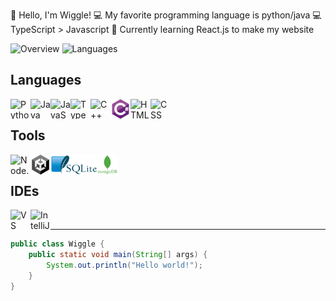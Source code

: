 👋 Hello, I'm Wiggle!
💻 My favorite programming language is python/java
💻 TypeScript > Javascript
🏫 Currently learning React.js to make my website

![Overview](https://github.com/WiggleGiggle/github-stats/blob/master/generated/overview.svg)
![Languages](https://github.com/WiggleGiggle/github-stats/blob/master/generated/languages.svg)

<h2> Languages </h2> 
<img src='./images/PythonLogo.png'     alt='Python'     width='32px' height='32px'  align='left' />
<img src='./images/JavaLogo.png'       alt='Java'       width='32px' height='32px'  align='left' />
<img src='./images/JavaScriptLogo.png' alt='JavaScript' width='32px' height='32px'  align='left' />
<img src='./images/TypeScriptLogo.png' alt='TypeScript' width='32px' height='32px'  align='left' />
<img src='./images/C++Logo.png'        alt='C++'        width='32px' height='32px'  align='left' />
<img src='./images/CSharpLogo.png'     alt='C#'         width='32px' height='32px'  align='left' />
<img src='./images/HTMLLogo.png'       alt='HTML'       width='32px' height='32px'  align='left' />
<img src='./images/CSSLogo.png'        alt='CSS'        width='32px' height='32px'  align='left' /> <br>

<h2> Tools </h2>
<img src='./images/NodeJSLogo.png'     alt='Node.js'    width='32px' height='32px'  align='left' />
<img src='./images/UnityLogo.png'      alt='Unity'      width='32px' height='32px'  align='left' />
<img src='./images/SqliteLogo.png'     alt='Sqlite'     width='75px' height='32px'  align='left' />
<img src='./images/MongoDBLogo.png'    alt='MongoDB'    width='32px' height='32px'  align='left' /> <br>

<h2> IDEs </h2>
<img src='./images/VSCodeLogo.png'     alt='VS Code'    width='32px' height='32px'  align='left' />
<img src='./images/IntelliJLogo.png'   alt='IntelliJ'   width='32px' height='32px'  align='left' /> <br>  

---
```java
public class Wiggle {
    public static void main(String[] args) {
        System.out.println("Hello world!");
    }
}
```

